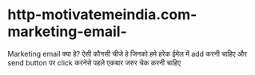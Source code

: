 # http-motivatemeindia.com-marketing-email-
Marketing email क्या हे? ऐसी कौनसी चीजे हे जिनको हमे हरेक ईमेल में add करनी चाहिए और send button पर click करनेसे पहले एकबार जरुर चेक करनी चाहिए
